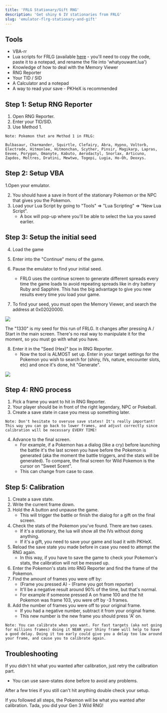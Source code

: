 ```yaml
---
title: 'FRLG Stationary/Gift RNG'
description: 'Get shiny 6 IV stationaries from FRLG'
slug: 'emulator-flrg-stationary-and-gift'
---
```


## Tools

- VBA-rr
- Lua scripts for FRLG (available [here](https://projectpokemon.org/home/forums/topic/15187-gen-3-lua-scripts/?tab=comments#comment-127239) - you'll need to copy the code, paste it to a notepad, and rename the file into 'whatyouwant.lua')
- Knowledge of how to deal with the Memory Viewer
- RNG Reporter
- Your TID / SID
- A Calculator and a notepad
- A way to read your save - PKHeX is recommended

## Step 1: Setup RNG Reporter

1. Open RNG Reporter.
2. Enter your TID/SID.
3. Use Method 1.

```
Note: Pokemon that are Method 1 in FRLG:

Bulbasaur, Charmander, Squirtle, Clefairy, Abra, Hypno, Voltorb, Electrode, Hitmonlee, Hitmonchan, Scyther, Pinsir, Magikarp, Lapras, Eevee, Porygon, Omanyte, Kabuto, Aerodactyl, Snorlax, Articuno, Zapdos, Moltres, Dratini, Mewtwo, Togepi, Lugia, Ho-Oh, Deoxys.
```

## Step 2: Setup VBA

1.Open your emulator.

2. You should have a save in front of the stationary Pokemon or the NPC that gives you the Pokemon.
3. Load your Lua Script by going to "Tools" => "Lua Scripting" => "New Lua Script".
   - A box will pop-up where you'll be able to select the lua you saved earlier.

## Step 3: Setup the initial seed

4. Load the game
5. Enter into the "Continue" menu of the game.
6. Pause the emulator to find your initial seed.

   - FRLG uses the continue screen to generate different spreads every time the game loads to avoid repeating spreads like in dry battery Ruby and Sapphire. This has the big advantage to give you new results every time you load your game.

7. To find your seed, you must open the Memory Viewer, and search the address at 0x02020000.

![](https://i.imgur.com/Vk4zYMm.png)

The "1330" is my seed for this run of FRLG. It changes after pressing A / Start in the main screen. There's no real way to manipulate it for the moment, so you must go with what you have.

8. Enter it in the "Seed (Hex)" box in RNG Reporter.
   - Now the tool is ALMOST set up. Enter in your target settings for the Pokemon you wish to search for (shiny, IVs, nature, encounter slots, etc) and once it's done, hit "Generate".

![](https://i.imgur.com/PIkK5i4.png)

## Step 4: RNG process

1. Pick a frame you want to hit in RNG Reporter.
2. Your player should be in front of the right legendary, NPC or Pokeball.
3. Create a save state in case you mess up something later.

```
Note: Don't hesitate to overuse save states! It's really important! This way you can go back to lower frames, and adjust correctly since calibration will be necessary EVERY TIME!
```

4. Advance to the final screen.
   - For example, if a Pokemon has a dialog (like a cry) before launching the battle it's the last screen you have before the Pokemon is generated (aka the moment the battle triggers, and the stats will be generated). To compare, the final screen for Wild Pokemon is the cursor on "Sweet Scent".
   - This can change from case to case.

## Step 5: Calibration

1. Create a save state.
2. Write the current frame down.
3. Hold the A button and unpause the game.
   - This will trigger the battle or finish the dialog for a gift on the final screen.
4. Check the stats of the Pokemon you've found. There are two cases.
   - If it's a stationary, the lua will show all the IVs without doing anything.
   - If it's a gift, you need to save your game and load it with PKHeX.
5. Reload the save state you made before in case you need to attempt the RNG again.
   - In this way, if you have to save the game to check your Pokemon's stats, the calibration will not be messed up.
6. Enter the Pokemon's stats into RNG Reporter and find the frame of the Pokemon.
7. Find the amount of frames you were off by:
   - (Frame you pressed A) - (Frame you got from reporter)
   - It'll be a negative result around 90% of the time, but that's normal.
   - For example if someone pressed A on frame 100 and the hit Pokemon was frame 103, you were off by -3 frames.
8. Add the number of frames you were off to your original frame.
   - If you had a negative number, subtract it from your original frame.
   - This new number is the new frame you should press 'A' on.

```
Note: You can calibrate when you want. For fast targets (aka not going for millions frames) doing it NEAR your Shiny frame will help to have a good delay. Doing it too early could give you a delay too low around your frame, and cause you to calibrate again.
```

## Troubleshooting

If you didn't hit what you wanted after calibration, just retry the calibration part.

- You can use save-states done before to avoid any problems.

After a few tries if you still can't hit anything double check your setup.

If you followed all steps, the Pokemon will be what you wanted after calibration. Tada, you did your Gen 3 Wild RNG!
